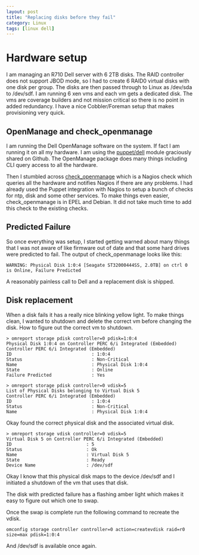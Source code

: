 ```yaml
---
layout: post
title: "Replacing disks before they fail"
category: Linux
tags: [linux dell]
---
```


# Hardware setup

I am managing an R710 Dell server with 6 2TB disks. The RAID
controller does not support JBOD mode, so I had to create 6 RAID0
virtual disks with one disk per group. The disks are then passed
through to Linux as /dev/sda to /dev/sdf. I am running 6 xen vms and
each vm gets a dedicated disk. The vms are coverage builders and not
mission critical so there is no point in added redundancy. I have a
nice Cobbler/Foreman setup that makes provisioning very quick.

## OpenManage and check_openmanage

I am running the Dell OpenManage software on the system. If fact I am
running it on all my hardware. I am using the [puppet/dell][1] module
graciously shared on Github. The OpenManage package does many things
including CLI query access to all the hardware.

Then I stumbled across [check_openmanage][2] which is a Nagios check
which queries all the hardware and notifies Nagios if there are any
problems. I had already used the Puppet integration with Nagios to
setup a bunch of checks for ntp, disk and some other services. To make
things even easier, check_openmanage is in EPEL and Debian. It did not
take much time to add this check to the existing checks.

## Predicted Failure

So once everything was setup, I started getting warned about many
things that I was not aware of like firmware out of date and that some
hard drives were predicted to fail. The output of check_openmanage
looks like this:

    WARNING: Physical Disk 1:0:4 [Seagate ST32000444SS, 2.0TB] on ctrl 0 is Online, Failure Predicted

A reasonably painless call to Dell and a replacement disk is shipped.

## Disk replacement

When a disk fails it has a really nice blinking yellow light. To make
things clean, I wanted to shutdown and delete the correct vm before
changing the disk. How to figure out the correct vm to shutdown.

    > omreport storage pdisk controller=0 pdisk=1:0:4
    Physical Disk 1:0:4 on Controller PERC 6/i Integrated (Embedded)
    Controller PERC 6/i Integrated (Embedded)
    ID                              : 1:0:4
    Status                          : Non-Critical
    Name                            : Physical Disk 1:0:4
    State                           : Online
    Failure Predicted               : Yes

    > omreport storage pdisk controller=0 vdisk=5
    List of Physical Disks belonging to Virtual Disk 5
    Controller PERC 6/i Integrated (Embedded)
    ID                              : 1:0:4
    Status                          : Non-Critical
    Name                            : Physical Disk 1:0:4

Okay found the correct physical disk and the associated virtual disk.

    > omreport storage vdisk controller=0 vdisk=5
    Virtual Disk 5 on Controller PERC 6/i Integrated (Embedded)
    ID                            : 5
    Status                        : Ok
    Name                          : Virtual Disk 5
    State                         : Ready
    Device Name                   : /dev/sdf

Okay I know that this physical disk maps to the device /dev/sdf and I
initiated a shutdown of the vm that uses that disk.

The disk with predicted failure has a flashing amber light which makes
it easy to figure out which one to swap.

Once the swap is complete run the following command to recreate the vdisk.

    omconfig storage controller controller=0 action=createvdisk raid=r0 size=max pdisk=1:0:4

And /dev/sdf is available once again.

[1]: https://github.com/camptocamp/puppet-dell
[2]: http://folk.uio.no/trondham/software/check_openmanage.html
